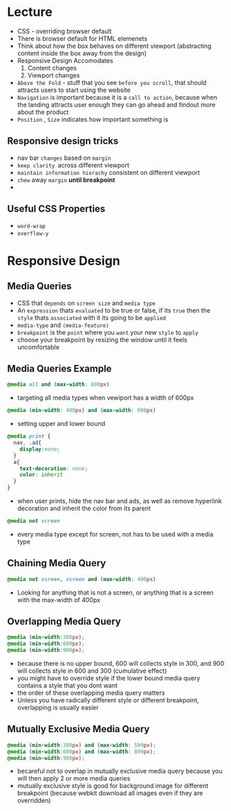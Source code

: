 # Lecture
* CSS - overriding browser default
* There is browser default for HTML elemenets 
* Think about how the box behaves on different viewport (abstracting content inside the box away from the design)
* Responsive Design Accomodates
  1) Content changes
  2) Viewport changes
* `Above the Fold` - stuff that you see `before you scroll`, that should attracts users to start using the website
* `Navigation` is important because it is a `call to action`, because when the landing attracts user enough they can go ahead and findout more about the product
* `Position` , `Size` indicates how important something is

## Responsive design tricks
* nav bar `changes` based on `margin`
* `keep clarity `across different viewport
* `maintain information hierachy` consistent on different viewport
* `chew` away `margin` **until breakpoint**
* 

## Useful CSS Properties
* `word-wrap`
* `overflow-y`

# Responsive Design

## Media Queries
* CSS that `depends` on `screen size` and `media type`
* An `expression` thats `evaluated` to be true or false, if its `true` then the `style` thats `associated` with it its going to be `applied`
* `media-type` and `(media-feature)`
* `breakpoint` is the `point` where you `want` your new `style` to `apply`
* choose your breakpoint by resizing the window until it feels uncomfortable

## Media Queries Example 
``` css
@media all and (max-width: 600px)
```
* targeting all media types when vewiport has a width of 600px

``` css
@media (min-width: 400px) and (max-width: 600px) 
```
* setting upper and lower bound
``` css
@media print {
  nav, .ad{
    display:none;
  }
  a{
    text-decoration: none;
    color: inherit
  }
}
```
* when user prints, hide the nav bar and ads, as well as remove hyperlink decoration and inherit the color from its parent
``` css
@media not screen
```
* every media type except for screen, not has to be used with a media type

## Chaining Media Query
``` css
@media not screen, screen and (max-width: 400px)
```
* Looking for anything that is not a screen, or anything that is a screen with the max-width of 400px

## Overlapping Media Query
``` css
@media (min-width:300px);
@media (min-width:600px);
@media (min-width:900px);
```
* because there is no upper bound, 600 will collects style in 300, and 900 will collects style in 600 and 300 (cumulative effect)
* you might have to override style if the lower bound media query contains a style that you dont want
* the order of these overlapping media query matters
* Unless you have radically different style or different breakpoint, overlapping is usually easier

## Mutually Exclusive Media Query
``` css
@media (min-width:300px) and (max-width: 599px);
@media (min-width:600px) and (max-width: 899px);
@media (min-width:900px);
```
* becareful not to overlap in mutually exclusive media query because you will then apply 2 or more media queries 
* mutually exclusive style is good for background image for different breakpoint (because webkit download all images even if they are overridden)